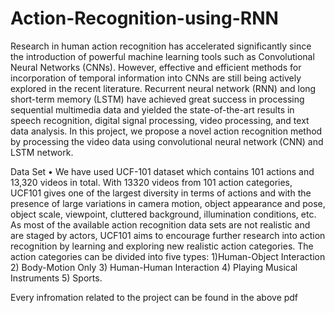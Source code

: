 # Action-Recognition-using-RNN
Research in human action recognition has accelerated significantly since the introduction of
powerful machine learning tools such as Convolutional Neural Networks (CNNs). However,
effective and efficient methods for incorporation of temporal information into CNNs are still being
actively explored in the recent literature. Recurrent neural network (RNN) and long short-term
memory (LSTM) have achieved great success in processing sequential multimedia data and
yielded the state-of-the-art results in speech recognition, digital signal processing, video
processing, and text data analysis. In this project, we propose a novel action recognition method by
processing the video data using convolutional neural network (CNN) and LSTM network.

Data Set
• We have used UCF-101 dataset which contains 101 actions and
13,320 videos in total. With 13320 videos from 101 action
categories, UCF101 gives one of the largest diversity in terms of
actions and with the presence of large variations in camera
motion, object appearance and pose, object scale, viewpoint,
cluttered background, illumination conditions, etc. As most of the
available action recognition data sets are not realistic and are
staged by actors, UCF101 aims to encourage further research
into action recognition by learning and exploring new realistic
action categories. The action categories can be divided into five
types: 1)Human-Object Interaction 2) Body-Motion Only 3)
Human-Human Interaction 4) Playing Musical Instruments 5)
Sports.

Every infromation related to the project can be found in the above pdf

